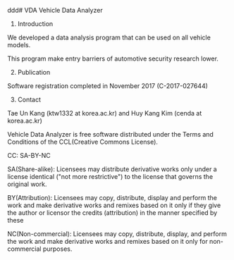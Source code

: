 ddd# VDA
Vehicle Data Analyzer

1. Introduction

We developed a data analysis program that can be used on all vehicle models. 

This program make entry barriers of automotive security research lower.

2. Publication

Software registration completed in November 2017 (C-2017-027644)

3. Contact

Tae Un Kang (ktw1332 at korea.ac.kr) and Huy Kang Kim (cenda at korea.ac.kr) 


Vehicle Data Analyzer is free software distributed under the Terms and Conditions of the CCL(Creative Commons License).

CC: SA-BY-NC

SA(Share-alike): Licensees may distribute derivative works only under a license identical ("not more restrictive") to the license that governs the original work.

BY(Attribution): Licensees may copy, distribute, display and perform the work and make derivative works and remixes based on it only if they give the author or licensor the credits (attribution) in the manner specified by these

NC(Non-commercial): Licensees may copy, distribute, display, and perform the work and make derivative works and remixes based on it only for non-commercial purposes.
